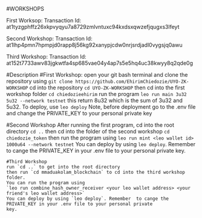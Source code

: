 #WORKSHOPS

  First Worksop:
    Transaction Id: at1tyzgphffz26xkpvyqyu7a8729zmlvntuxc94kxdsxqwzefjqugxs3lfeyt
  
  Second Workshop:
    Transaction Id: at1lhp4pmn7hpmpjd0rapp8j56kg92xanypjcdw0nrjsrdjadl0vygsjq0awu
  
  Third Workshop:
    Transaction Id: at152t7733awv83jgkwtfa4sp685vae04y4ap7s5e5hq4uc38kwyy8q2qde0g


    
#Description
  #First Workshop:
    open your git bash terminal and clone the repository using `git clone https://github.com/EhirimChiedozie/UYO-ZK-WORKSHOP`
    cd into the repository `cd UYO-ZK-WORKSHOP`
    then cd into the first workshop folder `cd chiedozieehirim`
    run the program `leo run main 3u32 5u32 --network testnet`
    this return 8u32 which is the sum of 3u32 and 5u32.
    To deploy, use `leo deploy`
    Note, before deployment go to the .env file and change the PRIVATE_KEY to your personal private key

  #Second Workshop
    After running the first program, cd into the root directory `cd ..`
    then cd into the folder of the second workshop `cd chiedozie_token`
    then run the program using `leo run mint <leo wallet id> 1000u64 --network testnet`
    You can deploy by using `leo deploy`. Remember  to cange the PRIVATE_KEY in your .env file to your personal private
    key.

    #Third Workshop
    run `cd ..` to get into the root directory
    then run `cd mmaduakolam_blockchain` to cd into the third workshop folder.
    You can run the program using
    `leo run combine_hash_owner_receiver <your leo wallet address> <your friend's leo wallet address>`
    You can deploy by using `leo deploy`. Remember  to cange the PRIVATE_KEY in your .env file to your personal private
    key.
